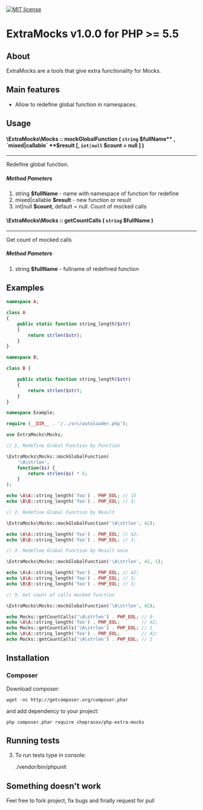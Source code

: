 [![MIT license](http://img.shields.io/badge/license-MIT-brightgreen.svg)](http://opensource.org/licenses/MIT)
# ExtraMocks v1.0.0 for PHP >= 5.5

## About

ExtraMocks are a tools that give extra functionality for Mocks.

## Main features
- Allow to redefine global function in namespaces.

## Usage

#### \ExtraMocks\Mocks :: mockGlobalFunction ( `string` **$fullName** , `mixed|callable` **$result** [, `int|null` **$count** = null ] )
---
Redefine global function.

##### Method Pameters

1. string **$fullName** - name with namespace of function for redefine
2. mixed|callable **$result** - new function or result
3. int|null **$count**, default = null. Count of mocked calls


#### \ExtraMocks\Mocks :: getCountCalls ( `string` **$fullName** )
---
Get count of mocked calls

##### Method Pameters

1. string **$fullName** - fullname of redefined function


## Examples

```php
namespace A;

class A
{
    public static function string_length($str)
    {
        return strlen($str);
    }
}
```

```php
namespace B;

class B {

    public static function string_length($str)
    {
        return strlen($str);
    }
}
```

```php
namespace Example;

require (__DIR__ . '/../src/autoloader.php');

use ExtraMocks\Mocks;

// 1. Redefine Global Function by Function

\ExtraMocks\Mocks::mockGlobalFunction(
    '\A\strlen',
    function($s) {
        return strlen($s) * 5;
    }
);

echo \A\A::string_length('foo') . PHP_EOL; // 15
echo \B\B::string_length('foo') . PHP_EOL; // 3;

// 2. Redefine Global Function by Result

\ExtraMocks\Mocks::mockGlobalFunction('\A\strlen', 42);

echo \A\A::string_length('foo') . PHP_EOL; // 42;
echo \B\B::string_length('foo') . PHP_EOL; // 3;

// 3. Redefine Global Function by Result once

\ExtraMocks\Mocks::mockGlobalFunction('\A\strlen', 42, 1);

echo \A\A::string_length('foo') . PHP_EOL; // 42;
echo \A\A::string_length('foo') . PHP_EOL; // 3;
echo \B\B::string_length('foo') . PHP_EOL; // 3;

// 3. Get count of calls mocked function

\ExtraMocks\Mocks::mockGlobalFunction('\A\strlen', 42);

echo Mocks::getCountCalls('\A\strlen') . PHP_EOL; // 0
echo \A\A::string_length('foo') . PHP_EOL;        // 42;
echo Mocks::getCountCalls('\A\strlen') . PHP_EOL; // 1
echo \A\A::string_length('foo') . PHP_EOL;        // 42;
echo Mocks::getCountCalls('\A\strlen') . PHP_EOL; // 2
```

## Installation

### Composer

Download composer:

    wget -nc http://getcomposer.org/composer.phar

and add dependency to your project:

    php composer.phar require cheprasov/php-extra-mocks

## Running tests

3. To run tests type in console:

    ./vendor/bin/phpunit

## Something doesn't work

Feel free to fork project, fix bugs and finally request for pull
